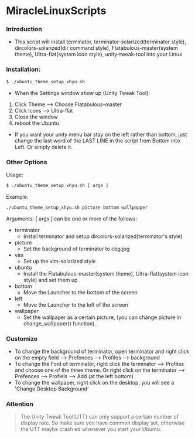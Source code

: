 # MiracleLinuxScripts
### Introduction
- This script will install terminator, terminator-solarized(terminator style), dircolors-solarized(dir command style), Flatabulous-master(system theme), Ultra-flat(system icon style), unity-tweak-tool into your Linux

### Installation:
```sh
$ ./ubuntu_theme_setup_xhyu.sh
```

- When the Settings window show up (Unity Tweak Tool):
 1. Click Theme --> Choose Flatabulous-master
 2. Click Icons --> Ultra-flat
 3. Close the window
 4. reboot the Ubuntu

- If you want your unity menu bar stay on the left rather than bottom, just change the last word of the LAST LINE in the script from Bottom into Left. Or simply delete it.

### Other Options
Usage:
```sh
$ ./ubuntu_theme_setup_xhyu.sh [ args ]
```
Example:
```sh
./ubuntu_theme_setup_xhyu.sh picture bottom wallpapper
```
Arguments:
  [ args ] can be one or more of the follows:
- terminator
  - Install terminator and setup dircolors-solarized(terminator's style)
- picture
  - Set the background of terminator to cbg.jpg
- vim
  - Set up the vim-solarized style
- ubuntu
  - Install the Flatabulous-master(system theme), Ultra-flat(system icon style) and set them up
- bottom
  - Move the Launcher to the bottom of the screen
- left
  - Move the Launcher to the left of the screen
- wallpaper
  - Set the wallpaper as a certain picture, (you can change picture in change_wallpaper() function).

### Customize
- To change the background of terminator, open terminator and right click on the empty field --> Prefences --> Profiles --> background
- To change the Font of terminator, right click the terminator --> Profiles and choose one of the three theme. Or right click on the terminator --> Prefences --> Profiels --> Add (at the left bottom)
- To change the wallpaper, right click on the desktop, you will see a 'Change Desktop Background'

### Attention
> The Unity Tweak Tool(UTT) can only support a certain number of display rate.
> So make sure you have common display set, otherwise the UTT maybe crash
> ed whenever you start your Ubuntu.
